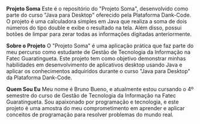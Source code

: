 **Projeto Soma**
Este é o repositório do "Projeto Soma", desenvolvido como parte do curso "Java para Desktop" oferecido pela Plataforma Dank-Code. O projeto é uma calculadora simples em Java que realiza a soma de dois números do tipo double e exibe o resultado na tela. Além disso, possui botões de limpar para zerar todas as informações digitadas anteriormente.

**Sobre o Projeto**
O "Projeto Soma" é uma aplicação prática que faz parte do meu percurso como estudante de Gestão de Tecnologia da Informação na Fatec Guaratingueta. Este projeto tem como objetivo demonstrar minhas habilidades em desenvolvimento de aplicativos desktop usando Java e aplicar os conhecimentos adquiridos durante o curso "Java para Desktop" da Plataforma Dank-Code.

**Quem Sou Eu**
Meu nome é Bruno Bueno, e atualmente estou cursando o 4º semestre do curso de Gestão de Tecnologia da Informação na Fatec Guaratingueta. Sou apaixonado por programação e tecnologia, e este projeto é uma amostra do meu comprometimento em aprender e aplicar conceitos de programação para resolver problemas do mundo real.
